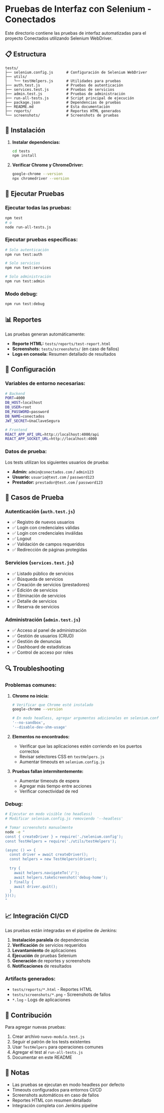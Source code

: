 # Pruebas de Interfaz con Selenium - Conectados

Este directorio contiene las pruebas de interfaz automatizadas para el proyecto Conectados utilizando Selenium WebDriver.

## 📋 Estructura

```
tests/
├── selenium.config.js      # Configuración de Selenium WebDriver
├── utils/
│   └── testHelpers.js      # Utilidades para pruebas
├── auth.test.js            # Pruebas de autenticación
├── services.test.js        # Pruebas de servicios
├── admin.test.js           # Pruebas de administración
├── run-all-tests.js        # Script principal de ejecución
├── package.json            # Dependencias de pruebas
├── README.md               # Esta documentación
├── reports/                # Reportes HTML generados
└── screenshots/            # Screenshots de pruebas
```

## 🚀 Instalación

1. **Instalar dependencias:**
   ```bash
   cd tests
   npm install
   ```

2. **Verificar Chrome y ChromeDriver:**
   ```bash
   google-chrome --version
   npx chromedriver --version
   ```

## 🧪 Ejecutar Pruebas

### Ejecutar todas las pruebas:
```bash
npm test
# o
node run-all-tests.js
```

### Ejecutar pruebas específicas:
```bash
# Solo autenticación
npm run test:auth

# Solo servicios
npm run test:services

# Solo administración
npm run test:admin
```

### Modo debug:
```bash
npm run test:debug
```

## 📊 Reportes

Las pruebas generan automáticamente:

- **Reporte HTML:** `tests/reports/test-report.html`
- **Screenshots:** `tests/screenshots/` (en caso de fallos)
- **Logs en consola:** Resumen detallado de resultados

## 🔧 Configuración

### Variables de entorno necesarias:
```bash
# Backend
PORT=4000
DB_HOST=localhost
DB_USER=root
DB_PASSWORD=password
DB_NAME=conectados
JWT_SECRET=UnaClaveSegura

# Frontend
REACT_APP_API_URL=http://localhost:4000/api
REACT_APP_SOCKET_URL=http://localhost:4000
```

### Datos de prueba:
Los tests utilizan los siguientes usuarios de prueba:
- **Admin:** `admin@conectados.com` / `admin123`
- **Usuario:** `usuario@test.com` / `password123`
- **Prestador:** `prestador@test.com` / `password123`

## 🎯 Casos de Prueba

### Autenticación (`auth.test.js`)
- ✅ Registro de nuevos usuarios
- ✅ Login con credenciales válidas
- ✅ Login con credenciales inválidas
- ✅ Logout
- ✅ Validación de campos requeridos
- ✅ Redirección de páginas protegidas

### Servicios (`services.test.js`)
- ✅ Listado público de servicios
- ✅ Búsqueda de servicios
- ✅ Creación de servicios (prestadores)
- ✅ Edición de servicios
- ✅ Eliminación de servicios
- ✅ Detalle de servicios
- ✅ Reserva de servicios

### Administración (`admin.test.js`)
- ✅ Acceso al panel de administración
- ✅ Gestión de usuarios (CRUD)
- ✅ Gestión de denuncias
- ✅ Dashboard de estadísticas
- ✅ Control de acceso por roles

## 🔍 Troubleshooting

### Problemas comunes:

1. **Chrome no inicia:**
   ```bash
   # Verificar que Chrome esté instalado
   google-chrome --version
   
   # En modo headless, agregar argumentos adicionales en selenium.config.js
   '--no-sandbox',
   '--disable-dev-shm-usage'
   ```

2. **Elementos no encontrados:**
   - Verificar que las aplicaciones estén corriendo en los puertos correctos
   - Revisar selectores CSS en `testHelpers.js`
   - Aumentar timeouts en `selenium.config.js`

3. **Pruebas fallan intermitentemente:**
   - Aumentar timeouts de espera
   - Agregar más tiempo entre acciones
   - Verificar conectividad de red

### Debug:
```bash
# Ejecutar en modo visible (no headless)
# Modificar selenium.config.js removiendo '--headless'

# Tomar screenshots manualmente
node -e "
const { createDriver } = require('./selenium.config');
const TestHelpers = require('./utils/testHelpers');

(async () => {
  const driver = await createDriver();
  const helpers = new TestHelpers(driver);
  
  try {
    await helpers.navigateTo('/');
    await helpers.takeScreenshot('debug-home');
  } finally {
    await driver.quit();
  }
})();
"
```

## 📈 Integración CI/CD

Las pruebas están integradas en el pipeline de Jenkins:

1. **Instalación paralela** de dependencias
2. **Verificación** de servicios requeridos
3. **Levantamiento** de aplicaciones
4. **Ejecución** de pruebas Selenium
5. **Generación** de reportes y screenshots
6. **Notificaciones** de resultados

### Artifacts generados:
- `tests/reports/*.html` - Reportes HTML
- `tests/screenshots/*.png` - Screenshots de fallos
- `*.log` - Logs de aplicaciones

## 🤝 Contribución

Para agregar nuevas pruebas:

1. Crear archivo `nuevo-modulo.test.js`
2. Seguir el patrón de los tests existentes
3. Usar `TestHelpers` para operaciones comunes
4. Agregar el test al `run-all-tests.js`
5. Documentar en este README

## 📝 Notas

- Las pruebas se ejecutan en modo headless por defecto
- Timeouts configurados para entornos CI/CD
- Screenshots automáticos en caso de fallos
- Reportes HTML con resumen detallado
- Integración completa con Jenkins pipeline 